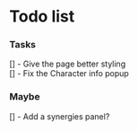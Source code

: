 # Todo list

### Tasks

[] - Give the page better styling <br /> [] - Fix the Character info popup

### Maybe

[] - Add a synergies panel?
